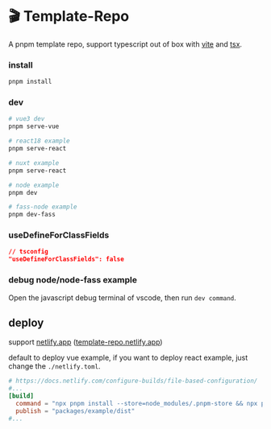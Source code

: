 # 🎬 Template-Repo

A pnpm template repo, support typescript out of box with [vite](https://github.com/vitejs/vite) and [tsx](https://github.com/esbuild-kit/tsx).

### install

```sh
pnpm install
```

### dev

```sh
# vue3 dev
pnpm serve-vue

# react18 example
pnpm serve-react

# nuxt example
pnpm serve-react

# node example
pnpm dev

# fass-node example
pnpm dev-fass
```

### useDefineForClassFields

```json
// tsconfig
"useDefineForClassFields": false
```

### debug node/node-fass example

Open the javascript debug terminal of vscode, then run `dev command`.

## deploy

support [netlify.app](https://netlify.app) ([template-repo.netlify.app](https://template-repo.netlify.app))

default to deploy vue example, if you want to deploy react example, just change the `./netlify.toml`.

```toml
# https://docs.netlify.com/configure-builds/file-based-configuration/
#...
[build]
  command = "npx pnpm install --store=node_modules/.pnpm-store && npx pnpm build"
  publish = "packages/example/dist"
#...
```
